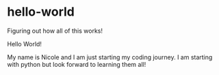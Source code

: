 # hello-world
Figuring out how all of this works!

Hello World!

My name is Nicole and I am just starting my coding journey.
I am starting with python but look forward to learning them all!

